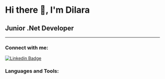 # Hi there 👋, I'm Dilara 


## Junior .Net Developer
***
### Connect with me:
[![Linkedin Badge](https://img.shields.io/badge/LinkedIn-0077B5?style=for-the-badge&logo=linkedin&logoColor=white=link)](www.linkedin.com/in/dilara-ozturkmen) 

### Languages and Tools:
